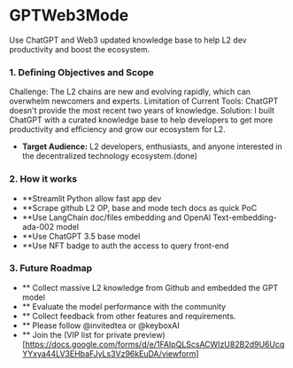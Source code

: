 # GPTWeb3Mode
Use ChatGPT and Web3 updated knowledge base to help L2 dev productivity and boost the ecosystem.

### 1. **Defining Objectives and Scope**
Challenge: The L2 chains are new and evolving rapidly, which can overwhelm newcomers and experts.
Limitation of Current Tools: ChatGPT doesn't provide the most recent two years of knowledge.
Solution: I built ChatGPT with a curated knowledge base to help developers to get more productivity and efficiency and grow our ecosystem for L2.
   - **Target Audience:** L2 developers, enthusiasts, and anyone interested in the decentralized technology ecosystem.(done)

### 2. **How it works**

   - **Streamlit Python allow fast app dev
   - **Scrape github L2 OP, base and mode tech docs as quick PoC
   - **Use LangChain doc/files embedding and OpenAI Text-embedding-ada-002 model
   - **Use ChatGPT 3.5 base model
   - **Use NFT badge to auth the access to query front-end


### 3. **Future Roadmap**

   - ** Collect massive L2 knowledge from Github and embedded the GPT model
   - ** Evaluate the model performance with the community
   - ** Collect feedback from other features and requirements.
   - ** Please follow @invitedtea or @keyboxAI
   - ** Join the (VIP list for private preview)[https://docs.google.com/forms/d/e/1FAIpQLScsACWIzU82B2d9U6UcqYYxya44LV3EHbaFJyLs3Vz96kEuDA/viewform]

